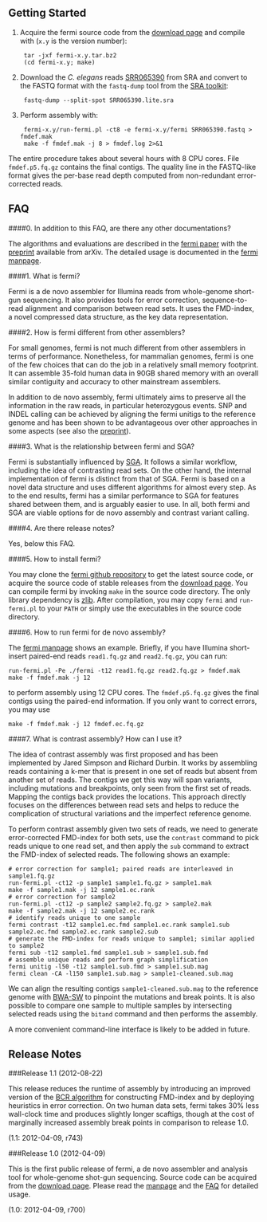 Getting Started
---------------

1. Acquire the fermi source code from the [download page][5] and compile with
   (`x.y` is the version number):

   		tar -jxf fermi-x.y.tar.bz2
   		(cd fermi-x.y; make)

2. Download the *C. elegans* reads [SRR065390][8] from SRA and convert to the
   FASTQ format with the `fastq-dump` tool from the [SRA toolkit][9]:

   		fastq-dump --split-spot SRR065390.lite.sra

3. Perform assembly with:

   		fermi-x.y/run-fermi.pl -ct8 -e fermi-x.y/fermi SRR065390.fastq > fmdef.mak
   		make -f fmdef.mak -j 8 > fmdef.log 2>&1

The entire procedure takes about several hours with 8 CPU cores. File
`fmdef.p5.fq.gz` contains the final contigs. The quality line in the FASTQ-like
format gives the per-base read depth computed from non-redundant
error-corrected reads.


FAQ
---

####0. In addition to this FAQ, are there any other documentations?

The algorithms and evaluations are described in the [fermi paper][11] with the
[preprint][1] available from arXiv. The detailed usage is documented in the
[fermi manpage][2].

####1. What is fermi?

Fermi is a de novo assembler for Illumina reads from whole-genome short-gun
sequencing. It also provides tools for error correction, sequence-to-read
alignment and comparison between read sets. It uses the FMD-index, a novel
compressed data structure, as the key data representation.

####2. How is fermi different from other assemblers?

For small genomes, fermi is not much different from other assemblers in terms
of performance. Nonetheless, for mammalian genomes, fermi is one of the few
choices that can do the job in a relatively small memory footprint. It can
assemble 35-fold human data in 90GB shared memory with an overall similar
contiguity and accuracy to other mainstream assemblers.

In addition to de novo assembly, fermi ultimately aims to preserve all the
information in the raw reads, in particular heterozygous events. SNP and INDEL
calling can be achieved by aligning the fermi unitigs to the reference genome
and has been shown to be advantageous over other approaches in some aspects (see
also the [preprint][1]).

####3. What is the relationship between fermi and SGA?

Fermi is substantially influenced by [SGA][3]. It follows a similar workflow,
including the idea of contrasting read sets.  On the other hand, the internal
implementation of fermi is distinct from that of SGA. Fermi is based on a novel
data structure and uses different algorithms for almost every step. As to the
end results, fermi has a similar performance to SGA for features shared between
them, and is arguably easier to use. In all, both fermi and SGA are viable
options for de novo assembly and contrast variant calling.

####4. Are there release notes?

Yes, below this FAQ.

####5. How to install fermi?

You may clone the [fermi github repository][4] to get the latest source code,
or acquire the source code of stable releases from the [download page][5]. You
can compile fermi by invoking `make` in the source code directory. The only
library dependency is [zlib][6]. After compilation, you may copy `fermi` and
`run-fermi.pl` to your `PATH` or simply use the executables in the source code
directory.

####6. How to run fermi for de novo assembly?

The [fermi manpage][2] shows an example. Briefly, if you have Illumina
short-insert paired-end reads `read1.fq.gz` and `read2.fq.gz`, you can run:

    run-fermi.pl -Pe ./fermi -t12 read1.fq.gz read2.fq.gz > fmdef.mak
    make -f fmdef.mak -j 12

to perform assembly using 12 CPU cores. The `fmdef.p5.fq.gz` gives the final
contigs using the paired-end information. If you only want to correct errors,
you may use

    make -f fmdef.mak -j 12 fmdef.ec.fq.gz

####7. What is contrast assembly? How can I use it?

The idea of contrast assembly was first proposed and has been implemented by
Jared Simpson and Richard Durbin. It works by assembling reads containing a
k-mer that is present in one set of reads but absent from another set of reads.
The contigs we get this way will span variants, including mutations and
breakpoints, only seen from the first set of reads. Mapping the contigs back
provides the locations. This approach directly focuses on the differences
between read sets and helps to reduce the complication of structural variations
and the imperfect reference genome.

To perform contrast assembly given two sets of reads, we need to generate
error-corrected FMD-index for both sets, use the `contrast` command to pick
reads unique to one read set, and then apply the `sub` command to extract
the FMD-index of selected reads. The following shows an example:

	# error correction for sample1; paired reads are interleaved in sample1.fq.gz
    run-fermi.pl -ct12 -p sample1 sample1.fq.gz > sample1.mak
	make -f sample1.mak -j 12 sample1.ec.rank
	# error correction for sample2
    run-fermi.pl -ct12 -p sample2 sample2.fq.gz > sample2.mak
	make -f sample2.mak -j 12 sample2.ec.rank
	# identify reads unique to one sample
	fermi contrast -t12 sample1.ec.fmd sample1.ec.rank sample1.sub sample2.ec.fmd sample2.ec.rank sample2.sub
	# generate the FMD-index for reads unique to sample1; similar applied to sample2
	fermi sub -t12 sample1.fmd sample1.sub > sample1.sub.fmd
	# assemble unique reads and perform graph simplification
	fermi unitig -l50 -t12 sample1.sub.fmd > sample1.sub.mag
	fermi clean -CA -l150 sample1.sub.mag > sample1-cleaned.sub.mag

We can align the resulting contigs `sample1-cleaned.sub.mag` to the reference
genome with [BWA-SW][10] to pinpoint the mutations and break points. It is also
possible to compare one sample to multiple samples by intersecting selected
reads using the `bitand` command and then performs the assembly.

A more convenient command-line interface is likely to be added in future.


[1]: http://arxiv.org/abs/1203.6364
[2]: https://github.com/lh3/fermi/blob/master/fermi.1
[3]: https://github.com/jts/sga
[4]: https://github.com/lh3/fermi
[5]: https://github.com/lh3/fermi/downloads
[6]: http://zlib.net/
[7]: https://github.com/lh3/fermi/blob/master/README.md
[8]: http://www.ncbi.nlm.nih.gov/sra?term=SRR065390
[9]: http://www.ncbi.nlm.nih.gov/Traces/sra/sra.cgi?cmd=show&f=software&m=software&s=software
[10]: https://github.com/lh3/bwa
[11]: http://bioinformatics.oxfordjournals.org/content/28/14/1838
[12]: http://www.springerlink.com/content/b55m96rj18462152/

Release Notes
-------------

###Release 1.1 (2012-08-22)

This release reduces the runtime of assembly by introducing an improved version
of the [BCR algorithm][12] for constructing FMD-index and by deploying
heuristics in error correction. On two human data sets, fermi takes 30% less
wall-clock time and produces slightly longer scaftigs, though at the cost of
marginally increased assembly break points in comparison to release 1.0.

(1.1: 2012-04-09, r743)

###Release 1.0 (2012-04-09)

This is the first public release of fermi, a de novo assembler and analysis
tool for whole-genome shot-gun sequencing. Source code can be acquired from
the [download page][5]. Please read the [manpage][2] and the [FAQ][7] for
detailed usage.

(1.0: 2012-04-09, r700)
